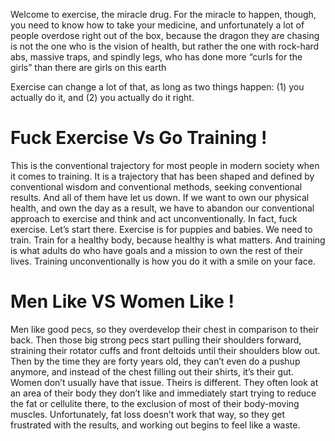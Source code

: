 

Welcome to exercise, the miracle drug. For the miracle to happen,
though, you need to know how to take your medicine, and unfortunately a lot
of people overdose right out of the box, because the dragon they are chasing
is not the one who is the vision of health, but rather the one with rock-hard
abs, massive traps, and spindly legs, who has done more “curls for the girls”
than there are girls on this earth

Exercise can change a lot of that, as long as two things happen: (1) you
actually do it, and (2) you actually do it right.

# Fuck Exercise Vs Go Training ! 

This is the conventional trajectory for most people in modern society
when it comes to training. It is a trajectory that has been shaped and defined
by conventional wisdom and conventional methods, seeking conventional
results. And all of them have let us down. If we want to own our physical
health, and own the day as a result, we have to abandon our conventional
approach to exercise and think and act unconventionally. In fact, fuck
exercise. Let’s start there. Exercise is for puppies and babies. We need to
train. Train for a healthy body, because healthy is what matters. And training
is what adults do who have goals and a mission to own the rest of their lives.
Training unconventionally is how you do it with a smile on your face.

# Men Like VS Women Like !
Men like good pecs, so they overdevelop their
chest in comparison to their back. Then those big strong pecs start pulling
their shoulders forward, straining their rotator cuffs and front deltoids until
their shoulders blow out. Then by the time they are forty years old, they can’t
even do a pushup anymore, and instead of the chest filling out their shirts, it’s
their gut. Women don’t usually have that issue. Theirs is different. They often
look at an area of their body they don’t like and immediately start trying to
reduce the fat or cellulite there, to the exclusion of most of their body-moving
muscles. Unfortunately, fat loss doesn’t work that way, so they get frustrated
with the results, and working out begins to feel like a waste.
